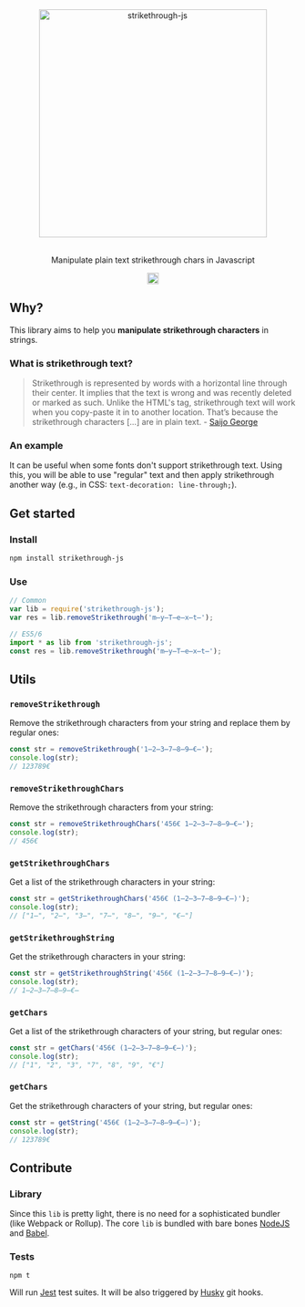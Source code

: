 <div align="center">
    <img src="https://i.imgur.com/5260wcO.gif" width="400" alt="strikethrough-js" />
</div>
<br />
<p align="center">Manipulate plain text strikethrough chars in Javascript</p>
<p align="center">
    <a href="https://badge.fury.io/js/strikethrough-js"><img src="https://badge.fury.io/js/strikethrough-js.svg" alt="npm version" height="20"></a>
</p>

## Why?
This library aims to help you **manipulate strikethrough characters** in strings.

### What is strikethrough text?
> Strikethrough is represented by words with a horizontal line through their center. It implies that the text is wrong and was recently deleted or marked as such. Unlike the HTML's tag, strikethrough text will work when you copy-paste it in to another location. That’s because the strikethrough characters [...] are in plain text. - [Saijo George](https://saijogeorge.com/strikethrough-text-generator/)

### An example
It can be useful when some fonts don't support strikethrough text. Using this, you will be able to use "regular" text and then apply strikethrough another way (e.g., in CSS: `text-decoration: line-through;`).

## Get started
### Install
```sh
npm install strikethrough-js
```

### Use
```javascript
// Common
var lib = require('strikethrough-js');
var res = lib.removeStrikethrough('m̶y̶T̶e̶x̶t̶');

// ES5/6
import * as lib from 'strikethrough-js';
const res = lib.removeStrikethrough('m̶y̶T̶e̶x̶t̶');
```

## Utils
### `removeStrikethrough`
Remove the strikethrough characters from your string and replace them by regular ones:
```javascript
const str = removeStrikethrough('1̶2̶3̶7̶8̶9̶€̶');
console.log(str);
// 123789€
```

### `removeStrikethroughChars`
Remove the strikethrough characters from your string:
```javascript
const str = removeStrikethroughChars('456€ 1̶2̶3̶7̶8̶9̶€̶');
console.log(str);
// 456€ 
```

### `getStrikethroughChars`
Get a list of the strikethrough characters in your string:
```javascript
const str = getStrikethroughChars('456€ (1̶2̶3̶7̶8̶9̶€̶)');
console.log(str);
// ["1̶", "2̶", "3̶", "7̶", "8̶", "9̶", "€̶"]
```

### `getStrikethroughString`
Get the strikethrough characters in your string:
```javascript
const str = getStrikethroughString('456€ (1̶2̶3̶7̶8̶9̶€̶)');
console.log(str);
// 1̶2̶3̶7̶8̶9̶€̶
```

### `getChars`
Get a list of the strikethrough characters of your string, but regular ones:
```javascript
const str = getChars('456€ (1̶2̶3̶7̶8̶9̶€̶)');
console.log(str);
// ["1", "2", "3", "7", "8", "9", "€"]
```

### `getChars`
Get the strikethrough characters of your string, but regular ones:
```javascript
const str = getString('456€ (1̶2̶3̶7̶8̶9̶€̶)');
console.log(str);
// 123789€
```

## Contribute
### Library
Since this `lib` is pretty light, there is no need for a sophisticated bundler (like Webpack or Rollup). The core `lib` is bundled with bare bones [NodeJS](https://nodejs.org/en/) and [Babel](https://babeljs.io/).
 
### Tests
```npm
npm t
```
Will run [Jest](https://jestjs.io/) test suites. It will be also triggered by [Husky](https://github.com/typicode/husky) git hooks.
